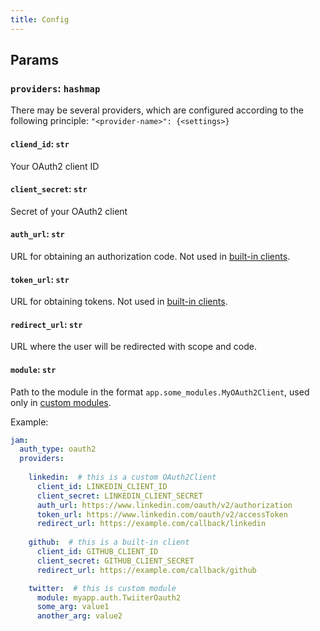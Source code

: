 ```yaml
---
title: Config
---
```


## Params

### `providers`: `hashmap`
There may be several providers, which are configured according to the following principle:
`"<provider-name>": {<settings>}`

#### `cliend_id`: `str`
Your OAuth2 client ID

#### `client_secret`: `str`
Secret of your OAuth2 client

#### `auth_url`: `str`
URL for obtaining an authorization code. Not used in [built-in clients](builtins.md).

#### `token_url`: `str`
URL for obtaining tokens. Not used in [built-in clients](builtins.md).

#### `redirect_url`: `str`
URL where the user will be redirected with scope and code.

#### `module`: `str`
Path to the module in the format `app.some_modules.MyOAuth2Client`, used only in [custom modules](custom_module.md).

Example:

```yaml
jam:
  auth_type: oauth2
  providers:
  
    linkedin:  # this is a custom OAuth2Client
      client_id: LINKEDIN_CLIENT_ID
      client_secret: LINKEDIN_CLIENT_SECRET
      auth_url: https://www.linkedin.com/oauth/v2/authorization
      token_url: https://www.linkedin.com/oauth/v2/accessToken
      redirect_url: https://example.com/callback/linkedin
  
    github:  # this is a built-in client
      client_id: GITHUB_CLIENT_ID
      client_secret: GITHUB_CLIENT_SECRET
      redirect_url: https://example.com/callback/github

    twitter:  # this is custom module
      module: myapp.auth.TwiiterOauth2
      some_arg: value1
      another_arg: value2
```